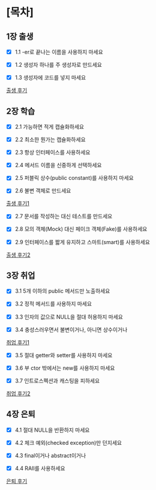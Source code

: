 
# [목차]

## 1장 출생

- [x] 1.1 -er로 끝나는 이름을 사용하지 마세요

- [x] 1.2 생성자 하나를 주 생성자로 만드세요   

- [x] 1.3 생성자에 코드를 넣지 마세요

[출생 후기](./_00_birth.md) 

## 2장 학습

- [x] 2.1 가능하면 적게 캡슐화하세요    

- [x] 2.2 최소한 뭔가는 캡슐화하세요    

- [x] 2.3 항상 인터페이스를 사용하세요    

- [x] 2.4 메서드 이름을 신중하게 선택하세요  

- [x] 2.5 퍼블릭 상수(public constant)를 사용하지 마세요    

- [x] 2.6 불변 객체로 만드세요    

[출생 후기1](./_01_education-1.md)

- [x] 2.7 문서를 작성하는 대신 테스트를 만드세요    

- [x] 2.8 모의 객체(Mock) 대신 페이크 객체(Fake)를 사용하세요  

- [x] 2.9 인터페이스를 짧게 유지하고 스마트(smart)를 사용하세요

[출생 후기2](./_02_education-2.md)

## 3장 취업   

- [x] 3.1 5개 이하의 public 메서드만 노출하세요  

- [x] 3.2 정적 메서드를 사용하지 마세요    

- [x] 3.3 인자의 값으로 NULL을 절대 허용하지 마세요    

- [x] 3.4 충성스러우면서 불변이거나, 아니면 상수이거나    

[취업 후기1](./_03_employment-1.md)

- [x] 3.5 절대 getter와 setter를 사용하지 마세요  

- [x] 3.6 부 ctor 밖에서는 new를 사용하지 마세요    

- [x] 3.7 인트로스펙션과 캐스팅을 피하세요   

[취업 후기2](./_04_employment-2.md)

## 4장 은퇴    

- [x] 4.1 절대 NULL을 반환하지 마세요  

- [x] 4.2 체크 예외(checked exception)만 던지세요   

- [x] 4.3 final이거나 abstract이거나   

- [x] 4.4 RAII를 사용하세요    

[은퇴 후기](./_05_retire.md)